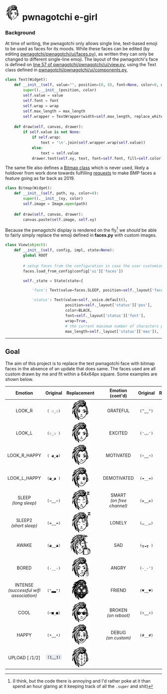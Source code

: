 # <img src="https://github.com/PersephoneKarnstein/egirl-pwnagotchi/blob/master/assets/sideeye.gif?raw=true" height="48"> pwnagotchi e-girl

### Background

At time of writing, the pwnagotchi only allows single line, text-based emoji to be used as faces for its moods. While these faces can be edited (by editing [pwnagotchi/pwnagotchi/ui/faces.py](https://github.com/evilsocket/pwnagotchi/blob/decbeaccb1b3a3b4364204478c7987df0104edf1/pwnagotchi/ui/faces.py)), as written they can only be changed to different single-line emoji. The layout of the pwnagotchi's face is defined on [line 57 of pwnagotchi/pwnagotchi/ui/view.py](https://github.com/evilsocket/pwnagotchi/blob/a5d5533acf9ebf0d70b12b7631b5119aea5b7b3b/pwnagotchi/ui/view.py#L57), using the Text class defined in [pwnagotchi/pwnagotchi/ui/components.py](https://github.com/evilsocket/pwnagotchi/blob/a5d5533acf9ebf0d70b12b7631b5119aea5b7b3b/pwnagotchi/ui/components.py),

```python
class Text(Widget):
    def __init__(self, value="", position=(0, 0), font=None, color=0, wrap=False, max_length=0):
        super().__init__(position, color)
        self.value = value
        self.font = font
        self.wrap = wrap
        self.max_length = max_length
        self.wrapper = TextWrapper(width=self.max_length, replace_whitespace=False) if wrap else None

    def draw(self, canvas, drawer):
        if self.value is not None:
            if self.wrap:
                text = '\n'.join(self.wrapper.wrap(self.value))
            else:
                text = self.value
            drawer.text(self.xy, text, font=self.font, fill=self.color)
```

The same file also defines a [Bitmap class](https://github.com/evilsocket/pwnagotchi/blob/a5d5533acf9ebf0d70b12b7631b5119aea5b7b3b/pwnagotchi/ui/components.py#L14) which is never used, likely a holdover from work done towards fulfilling [requests](https://github.com/evilsocket/pwnagotchi/issues/47) to make BMP faces a feature going as far back as 2019.

```python
class Bitmap(Widget):
    def __init__(self, path, xy, color=0):
        super().__init__(xy, color)
        self.image = Image.open(path)

    def draw(self, canvas, drawer):
        canvas.paste(self.image, self.xy)
```

Because the pwnagotchi display is rendered on the fly[^1] we *should* be able to fairly simply replace the emoji defined in **faces.py** with custom images.

[^1]: (I think, but the code there is annoying and I'd rather poke at it than spend an hour glaring at it keeping track of all the `.super` and shit)

```python
class View(object):
    def __init__(self, config, impl, state=None):
        global ROOT

        # setup faces from the configuration in case the user customized them
        faces.load_from_config(config['ui']['faces'])
```
```python
        self._state = State(state={
```
```python
            'face': Text(value=faces.SLEEP, position=self._layout['face'], color=BLACK, font=fonts.Huge),
```
```python
            'status': Text(value=self._voice.default(),
                           position=self._layout['status']['pos'],
                           color=BLACK,
                           font=self._layout['status']['font'],
                           wrap=True,
                           # the current maximum number of characters per line, assuming each character is 6 pixels wide
                           max_length=self._layout['status']['max']),
```





---
## Goal

The aim of this project is to replace the text pwnagotchi face with bitmap faces in the absence of an update that does same. The faces used are all custom drawn by me and fit within a 64x64px square. Some examples are shown below.


|                                               Emotion                                                |                                                     Original                                                     |                                                                            Replacement                                                                             |     |               Emotion (cont'd)                |  Original  |                                                                            Replacement                                                                             |
| :--------------------------------------------------------------------------------------------------: | :--------------------------------------------------------------------------------------------------------------: | :----------------------------------------------------------------------------------------------------------------------------------------------------------------: | :-: | :-------------------------------------------: | :--------: | :----------------------------------------------------------------------------------------------------------------------------------------------------------------: |
|                                                LOOK_R                                                |                                                     `( ⚆_⚆)`                                                     |                              ![Look_R](https://github.com/PersephoneKarnstein/egirl-pwnagotchi/blob/master/faces/LOOK-R.png?raw=true)                              |     |                   GRATEFUL                    |  `(^‿‿^)`  | ![Grateful](https://github.com/PersephoneKarnstein/egirl-pwnagotchi/blob/master/faces/GRATEFUL.png?raw=true) <!-- I refuse to draw her doing aheago. fight me. --> |
|                                                LOOK_L                                                |                                                     `(☉_☉ )`                                                     |                              ![Look_L](https://github.com/PersephoneKarnstein/egirl-pwnagotchi/blob/master/faces/LOOK-L.png?raw=true)                              |     |      EXCITED <!-- on_unread_messages -->      |  `(ᵔ◡◡ᵔ)`  |                             ![Excited](https://github.com/PersephoneKarnstein/egirl-pwnagotchi/blob/master/faces/EXCITED.png?raw=true)                             |
|                                             LOOK_R_HAPPY                                             |                                                     `( ◕‿◕)`                                                     |                        ![Look_R_Happy](https://github.com/PersephoneKarnstein/egirl-pwnagotchi/blob/master/faces/LOOK-R-HAPPY.png?raw=true)                        |     |                   MOTIVATED                   |  `(☼‿‿☼)`  |                                                   <!--probably just going to reuse 'happy' when I do that one-->                                                   |
|                                             LOOK_L_HAPPY                                             |                                                     `(◕‿◕ )`                                                     |                        ![Look_L_Happy](https://github.com/PersephoneKarnstein/egirl-pwnagotchi/blob/master/faces/LOOK-L-HAPPY.png?raw=true)                        |     |                  DEMOTIVATED                  |  `(≖__≖)`  |                               ![Bored](https://github.com/PersephoneKarnstein/egirl-pwnagotchi/blob/master/faces/BORED.png?raw=true)                               |
|                            SLEEP <!-- long sleep --> <br/> *(long sleep)*                            |                                                     `(⇀‿‿↼)`                                                     |                               ![Sleep](https://github.com/PersephoneKarnstein/egirl-pwnagotchi/blob/master/faces/SLEEP.png?raw=true)                               |     |        SMART <br/> *(on free channel)*        |  `(✜‿‿✜)`  |                               ![Smart](https://github.com/PersephoneKarnstein/egirl-pwnagotchi/blob/master/faces/SMART.png?raw=true)                               |
|                          SLEEP2 <!-- short sleep --> <br/> *(short sleep)*                           |                                                     `(≖‿‿≖)`                                                     |                              ![Sleep2](https://github.com/PersephoneKarnstein/egirl-pwnagotchi/blob/master/faces/SLEEP2.png?raw=true)                              |     |                    LONELY                     |  `(ب__ب)`  |                                                                                                                                                                    |
|                                                AWAKE                                                 |                                                     `(◕‿‿◕)`                                                     |                               ![Awake](https://github.com/PersephoneKarnstein/egirl-pwnagotchi/blob/master/faces/AWAKE.png?raw=true)                               |     |             SAD <!-- on_miss -->              |  `(╥☁╥ )`  |                                 ![Sad](https://github.com/PersephoneKarnstein/egirl-pwnagotchi/blob/master/faces/SAD.png?raw=true)                                 |
|                                                BORED                                                 |                                                     `(-__-)`                                                     |                               ![Bored](https://github.com/PersephoneKarnstein/egirl-pwnagotchi/blob/master/faces/BORED.png?raw=true)                               |     |                     ANGRY                     |  `(-_-')`  |                               ![Angry](https://github.com/PersephoneKarnstein/egirl-pwnagotchi/blob/master/faces/ANGRY.png?raw=true)                               |
| INTENSE <!-- on_assoc : post auth, data transfer can begin --> <br/> *(successful wifi association)* |                                                     `(°▃▃°)`                                                     | ![Avatar](https://github.com/PersephoneKarnstein/egirl-pwnagotchi/blob/master/faces/AVATAR.png?raw=true) <!-- There's also an Anonymous one you could use here --> |     |                    FRIEND                     |  `(♥‿‿♥)`  |                              ![Friend](https://github.com/PersephoneKarnstein/egirl-pwnagotchi/blob/master/faces/FRIEND.png?raw=true)                              |
|                                       COOL <!-- on_deauth -->                                        |                                                     `(⌐■_■)`                                                     |                                ![Cool](https://github.com/PersephoneKarnstein/egirl-pwnagotchi/blob/master/faces/COOL.png?raw=true)                                |     | BROKEN <!-- on_reboot --> <br/> *(on reboot)* |  `(☓‿‿☓)`  |                              ![Broken](https://github.com/PersephoneKarnstein/egirl-pwnagotchi/blob/master/faces/BROKEN.png?raw=true)                              |
|                                    HAPPY <!-- new handshakes -->                                     |                                                     `(•‿‿•)`                                                     |                               ![Happy](https://github.com/PersephoneKarnstein/egirl-pwnagotchi/blob/master/faces/HAPPY.png?raw=true)                               |     | DEBUG <!-- on_custom --> <br/> *(on custom)*  |  `(#__#)`  |                               ![Debug](https://github.com/PersephoneKarnstein/egirl-pwnagotchi/blob/master/faces/DEBUG.png?raw=true)                               |
|                                            UPLOAD [ /1/2]                                            | <img src="https://github.com/PersephoneKarnstein/egirl-pwnagotchi/blob/master/assets/upload-old.gif" width="60"> |                         <img src="https://github.com/PersephoneKarnstein/egirl-pwnagotchi/blob/master/assets/upload-new.gif" height="64">                          |     |                                               |            |                                                                                                                                                                    |
